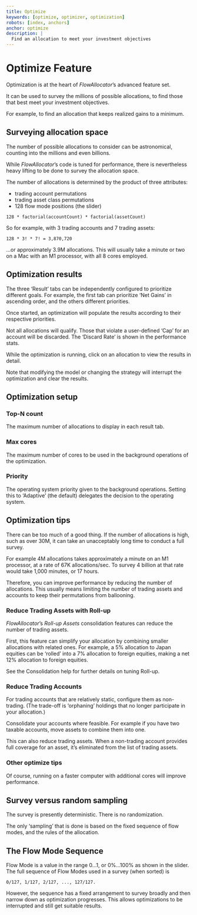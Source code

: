 ```yaml
---
title: Optimize
keywords: [optimize, optimizer, optimization]
robots: [index, anchors]
anchor: optimize
description: |
  Find an allocation to meet your investment objectives
---
```


# Optimize Feature

Optimization is at the heart of _FlowAllocator_’s advanced feature set.

It can be used to survey the millions of possible allocations, to find
those that best meet your investment objectives.

For example, to find an allocation that keeps realized gains to a minimum.

## Surveying allocation space 

The number of possible allocations to consider can be astronomical,
counting into the millions and even billions.

While _FlowAllocator_’s code is tuned for performance, there is
nevertheless heavy lifting to be done to survey the allocation space.

The number of allocations is determined by the product of three
attributes:

* trading account permutations
* trading asset class permutations
* 128 flow mode positions (the slider)

``` 
128 * factorial(accountCount) * factorial(assetCount)
```

So for example, with 3 trading accounts and 7 trading assets:

```
128 * 3! * 7! = 3,870,720
```

...or approximately 3.9M allocations. This will usually take a minute or
two on a Mac with an M1 processor, with all 8 cores employed.

## Optimization results

The three ‘Result’ tabs can be independently configured to prioritize
different goals. For example, the first tab can prioritize ‘Net Gains’ in
ascending order, and the others different priorities.

Once started, an optimization will populate the results according to their
respective priorities.

Not all allocations will qualify. Those that violate a user-defined ‘Cap’
for an account will be discarded. The ‘Discard Rate’ is shown in the
performance stats.

While the optimization is running, click on an allocation to view the
results in detail.

Note that modifying the model or changing the strategy will interrupt the
optimization and clear the results.

## Optimization setup

### Top-N count

The maximum number of allocations to display in each result tab.

### Max cores

The maximum number of cores to be used in the background operations of the
optimization.

### Priority

The operating system priority given to the background operations. Setting
this to ‘Adaptive’ (the default) delegates the decision to the operating
system.

## Optimization tips

There can be too much of a good thing. If the number of allocations is
high, such as over 30M, it can take an unacceptably long time to conduct
a full survey.

For example 4M allocations takes approximately a minute on an M1
processor, at a rate of 67K allocations/sec. To survey 4 billion at that
rate would take 1,000 minutes, or 17 hours.

Therefore, you can improve performance by reducing the number of
allocations. This usually means limiting the number of trading assets and
accounts to keep their permutations from ballooning.

### Reduce Trading Assets with Roll-up

_FlowAllocator_’s _Roll-up Assets_ consolidation features can reduce the
number of trading assets.

First, this feature can simplify your allocation by combining smaller
allocations with related ones. For example, a 5% allocation to Japan
equities can be ‘rolled’ into a 7% allocation to foreign equities, making
a net 12% allocation to foreign equities.

See the Consolidation help for further details on tuning Roll-up.

### Reduce Trading Accounts

For trading accounts that are relatively static, configure them as
non-trading. (The trade-off is ‘orphaning’ holdings that no longer
participate in your allocation.)

Consolidate your accounts where feasible. For example if you have two
taxable accounts, move assets to combine them into one.

This can also reduce trading assets. When a non-trading account provides
full coverage for an asset, it’s eliminated from the list of trading
assets. 

### Other optimize tips

Of course, running on a faster computer with additional cores will improve
performance.

## Survey versus random sampling

The survey is presently deterministic. There is no randomization.

The only ‘sampling’ that is done is based on the fixed sequence of flow
modes, and the rules of the allocation.

## The Flow Mode Sequence

Flow Mode is a value in the range 0...1, or 0%...100% as shown in the
slider. The full sequence of Flow Modes used in a survey (when sorted) is 

```
0/127, 1/127, 2/127, ..., 127/127.
```

However, the sequence has a fixed arrangement to survey broadly and then
narrow down as optimization progresses. This allows optimizations to be
interrupted and still get suitable results.

